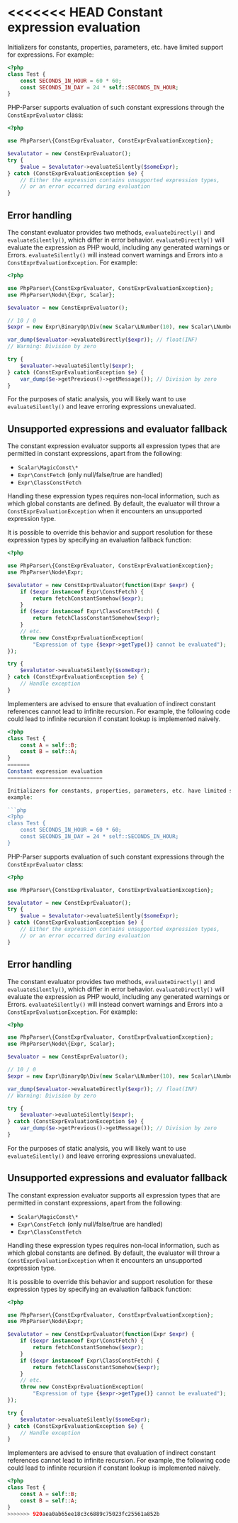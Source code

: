<<<<<<< HEAD
Constant expression evaluation
==============================

Initializers for constants, properties, parameters, etc. have limited support for expressions. For
example:

```php
<?php
class Test {
    const SECONDS_IN_HOUR = 60 * 60;
    const SECONDS_IN_DAY = 24 * self::SECONDS_IN_HOUR;
}
```

PHP-Parser supports evaluation of such constant expressions through the `ConstExprEvaluator` class:

```php
<?php

use PhpParser\{ConstExprEvaluator, ConstExprEvaluationException};

$evalutator = new ConstExprEvaluator();
try {
    $value = $evalutator->evaluateSilently($someExpr);
} catch (ConstExprEvaluationException $e) {
    // Either the expression contains unsupported expression types,
    // or an error occurred during evaluation
}
```

Error handling
--------------

The constant evaluator provides two methods, `evaluateDirectly()` and `evaluateSilently()`, which
differ in error behavior. `evaluateDirectly()` will evaluate the expression as PHP would, including
any generated warnings or Errors. `evaluateSilently()` will instead convert warnings and Errors into
a `ConstExprEvaluationException`. For example:

```php
<?php

use PhpParser\{ConstExprEvaluator, ConstExprEvaluationException};
use PhpParser\Node\{Expr, Scalar};

$evaluator = new ConstExprEvaluator();

// 10 / 0
$expr = new Expr\BinaryOp\Div(new Scalar\LNumber(10), new Scalar\LNumber(0));

var_dump($evaluator->evaluateDirectly($expr)); // float(INF)
// Warning: Division by zero

try {
    $evaluator->evaluateSilently($expr);
} catch (ConstExprEvaluationException $e) {
    var_dump($e->getPrevious()->getMessage()); // Division by zero
}
```

For the purposes of static analysis, you will likely want to use `evaluateSilently()` and leave
erroring expressions unevaluated.

Unsupported expressions and evaluator fallback
----------------------------------------------

The constant expression evaluator supports all expression types that are permitted in constant
expressions, apart from the following:

 * `Scalar\MagicConst\*`
 * `Expr\ConstFetch` (only null/false/true are handled)
 * `Expr\ClassConstFetch`

Handling these expression types requires non-local information, such as which global constants are
defined. By default, the evaluator will throw a `ConstExprEvaluationException` when it encounters
an unsupported expression type.

It is possible to override this behavior and support resolution for these expression types by
specifying an evaluation fallback function:

```php
<?php

use PhpParser\{ConstExprEvaluator, ConstExprEvaluationException};
use PhpParser\Node\Expr;

$evalutator = new ConstExprEvaluator(function(Expr $expr) {
    if ($expr instanceof Expr\ConstFetch) {
        return fetchConstantSomehow($expr);
    }
    if ($expr instanceof Expr\ClassConstFetch) {
        return fetchClassConstantSomehow($expr);
    }
    // etc.
    throw new ConstExprEvaluationException(
        "Expression of type {$expr->getType()} cannot be evaluated");
});

try {
    $evalutator->evaluateSilently($someExpr);
} catch (ConstExprEvaluationException $e) {
    // Handle exception
}
```

Implementers are advised to ensure that evaluation of indirect constant references cannot lead to
infinite recursion. For example, the following code could lead to infinite recursion if constant
lookup is implemented naively.

```php
<?php
class Test {
    const A = self::B;
    const B = self::A;
}
=======
Constant expression evaluation
==============================

Initializers for constants, properties, parameters, etc. have limited support for expressions. For
example:

```php
<?php
class Test {
    const SECONDS_IN_HOUR = 60 * 60;
    const SECONDS_IN_DAY = 24 * self::SECONDS_IN_HOUR;
}
```

PHP-Parser supports evaluation of such constant expressions through the `ConstExprEvaluator` class:

```php
<?php

use PhpParser\{ConstExprEvaluator, ConstExprEvaluationException};

$evalutator = new ConstExprEvaluator();
try {
    $value = $evalutator->evaluateSilently($someExpr);
} catch (ConstExprEvaluationException $e) {
    // Either the expression contains unsupported expression types,
    // or an error occurred during evaluation
}
```

Error handling
--------------

The constant evaluator provides two methods, `evaluateDirectly()` and `evaluateSilently()`, which
differ in error behavior. `evaluateDirectly()` will evaluate the expression as PHP would, including
any generated warnings or Errors. `evaluateSilently()` will instead convert warnings and Errors into
a `ConstExprEvaluationException`. For example:

```php
<?php

use PhpParser\{ConstExprEvaluator, ConstExprEvaluationException};
use PhpParser\Node\{Expr, Scalar};

$evaluator = new ConstExprEvaluator();

// 10 / 0
$expr = new Expr\BinaryOp\Div(new Scalar\LNumber(10), new Scalar\LNumber(0));

var_dump($evaluator->evaluateDirectly($expr)); // float(INF)
// Warning: Division by zero

try {
    $evaluator->evaluateSilently($expr);
} catch (ConstExprEvaluationException $e) {
    var_dump($e->getPrevious()->getMessage()); // Division by zero
}
```

For the purposes of static analysis, you will likely want to use `evaluateSilently()` and leave
erroring expressions unevaluated.

Unsupported expressions and evaluator fallback
----------------------------------------------

The constant expression evaluator supports all expression types that are permitted in constant
expressions, apart from the following:

 * `Scalar\MagicConst\*`
 * `Expr\ConstFetch` (only null/false/true are handled)
 * `Expr\ClassConstFetch`

Handling these expression types requires non-local information, such as which global constants are
defined. By default, the evaluator will throw a `ConstExprEvaluationException` when it encounters
an unsupported expression type.

It is possible to override this behavior and support resolution for these expression types by
specifying an evaluation fallback function:

```php
<?php

use PhpParser\{ConstExprEvaluator, ConstExprEvaluationException};
use PhpParser\Node\Expr;

$evalutator = new ConstExprEvaluator(function(Expr $expr) {
    if ($expr instanceof Expr\ConstFetch) {
        return fetchConstantSomehow($expr);
    }
    if ($expr instanceof Expr\ClassConstFetch) {
        return fetchClassConstantSomehow($expr);
    }
    // etc.
    throw new ConstExprEvaluationException(
        "Expression of type {$expr->getType()} cannot be evaluated");
});

try {
    $evalutator->evaluateSilently($someExpr);
} catch (ConstExprEvaluationException $e) {
    // Handle exception
}
```

Implementers are advised to ensure that evaluation of indirect constant references cannot lead to
infinite recursion. For example, the following code could lead to infinite recursion if constant
lookup is implemented naively.

```php
<?php
class Test {
    const A = self::B;
    const B = self::A;
}
>>>>>>> 920aea0ab65ee18c3c6889c75023fc25561a852b
```